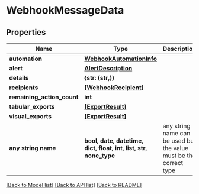 # WebhookMessageData


## Properties
Name | Type | Description | Notes
------------ | ------------- | ------------- | -------------
**automation** | [**WebhookAutomationInfo**](WebhookAutomationInfo.md) |  | 
**alert** | [**AlertDescription**](AlertDescription.md) |  | [optional] 
**details** | **{str: (str,)}** |  | [optional] 
**recipients** | [**[WebhookRecipient]**](WebhookRecipient.md) |  | [optional] 
**remaining_action_count** | **int** |  | [optional] 
**tabular_exports** | [**[ExportResult]**](ExportResult.md) |  | [optional] 
**visual_exports** | [**[ExportResult]**](ExportResult.md) |  | [optional] 
**any string name** | **bool, date, datetime, dict, float, int, list, str, none_type** | any string name can be used but the value must be the correct type | [optional]

[[Back to Model list]](../README.md#documentation-for-models) [[Back to API list]](../README.md#documentation-for-api-endpoints) [[Back to README]](../README.md)


